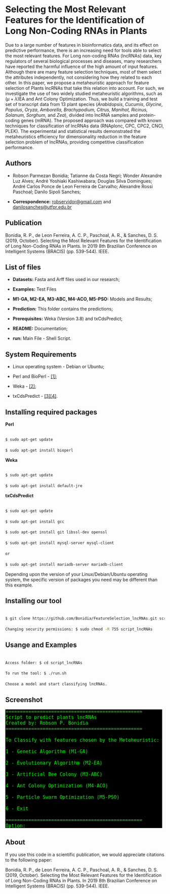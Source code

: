 # Selecting the Most Relevant Features for the Identification of Long Non-Coding RNAs in Plants

Due to a large number of features in bioinformatics data, and its effect on predictive performance, there is an increasing need for tools able to select the most relevant features. For Long non-coding RNAs (lncRNAs) data, key regulators of several biological processes and diseases, many researchers have reported the harmful influence of the high amount of input features. Although there are many feature selection techniques, most of them select the attributes independently, not considering how they related to each other. In this paper, we propose a metaheuristic approach for feature selection of Plants lncRNAs that take this relation into account. For such, we investigate the use of two widely studied metaheuristic algorithms, such as ($\mu + \lambda$)EA and Ant Colony Optimization. Thus, we build a training and test set of transcript data from 13 plant species (*Arabidopsis*, *Cucumis*, *Glycine*, *Populus*, *Oryza*, *Amborella, Brachypodium, Citrus, Manihot, Ricinus, Solanum, Sorghum,* and *Zea*), divided into lncRNA samples and protein-coding genes (mRNA). The proposed approach was compared with known techniques for classification of lncRNAs data (RNAplonc, CPC, CPC2, CNCI, PLEK). The experimental and statistical results demonstrated the metaheuristics efficiency for dimensionality reduction in the feature selection problem of lncRNAs, providing competitive classification performance.

## Authors

* Robson Parmezan Bonidia; Tatianne da Costa Negri; Wonder Alexandre Luz Alves; André Yoshiaki Kashiwabara; Douglas Silva Domingues; André Carlos Ponce de Leon Ferreira de Carvalho; Alexandre Rossi Paschoal; Danilo Sipoli Sanches;

* **Correspondence:** robservidor@gmail.com and danilosanches@utfpr.edu.br


## Publication

Bonidia, R. P., de Leon Ferreira, A. C. P., Paschoal, A. R., & Sanches, D. S. (2019, October). Selecting the Most Relevant Features for the Identification of Long Non-Coding RNAs in Plants. In 2019 8th Brazilian Conference on Intelligent Systems (BRACIS) (pp. 539-544). IEEE.

## List of files

 - **Datasets:** Fasta and Arff files used in our research;

 - **Examples:** Test Files

 - **M1-GA, M2-EA, M3-ABC, M4-ACO, M5-PSO:** Models and Results;

 - **Prediction:** This folder contains the predictions;

 - **Prerequisites:** Weka (Version 3.8) and txCdsPredict;

 - **README:** Documentation;

 - **run:** Main File - Shell Script.


## System Requirements

- Linux operating system - Debian or Ubuntu;

- Perl and BioPerl - [[1]](https://bioperl.org/);

- Weka - [[2]](https://www.cs.waikato.ac.nz/~ml/weka/);

- txCdsPredict - [[3]](https://github.com/ENCODE-DCC/kentUtils)[[4]](https://recordnotfound.com/kentUtils-ENCODE-DCC-120139).


## Installing required packages

**Perl**

```sh

$ sudo apt-get update

$ sudo apt-get install bioperl

```

**Weka**

```sh

$ sudo apt-get update

$ sudo apt-get install default-jre

```

**txCdsPredict**

```sh

$ sudo apt-get update

$ sudo apt-get install gcc

$ sudo apt-get install git libssl-dev openssl

$ sudo apt-get install mysql-server mysql-client

or

$ sudo apt-get install mariadb-server mariadb-client

```

Depending upon the version of your Linux/Debian/Ubuntu operating system, the specific version of packages you need may be different than this example.


## Installing our tool

```sh

$ git clone https://github.com/Bonidia/FeatureSelection_lncRNAs.git script_lncRNAs

Changing security permissions: $ sudo chmod -R 755 script_lncRNAs

```

## Usange and Examples

```sh

Access folder: $ cd script_lncRNAs
 
To run the tool: $ ./run.sh

Choose a model and start classifying lncRNAs.

```

## Screenshot

![y](https://github.com/Bonidia/FeatureSelection_lncRNAs/blob/master/Example/Screenshot.png)

## About

If you use this code in a scientific publication, we would appreciate citations to the following paper:

Bonidia, R. P., de Leon Ferreira, A. C. P., Paschoal, A. R., & Sanches, D. S. (2019, October). Selecting the Most Relevant Features for the Identification of Long Non-Coding RNAs in Plants. In 2019 8th Brazilian Conference on Intelligent Systems (BRACIS) (pp. 539-544). IEEE.
